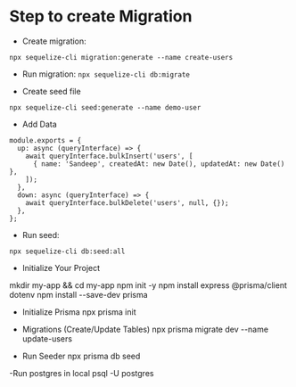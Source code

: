 
# Step to create Migration

- Create migration:

`npx sequelize-cli migration:generate --name create-users`

- Run migration:
`npx sequelize-cli db:migrate`

- Create seed file

`npx sequelize-cli seed:generate --name demo-user`

- Add Data

```
module.exports = {
  up: async (queryInterface) => {
    await queryInterface.bulkInsert('users', [
      { name: 'Sandeep', createdAt: new Date(), updatedAt: new Date() },
    ]);
  },
  down: async (queryInterface) => {
    await queryInterface.bulkDelete('users', null, {});
  },
};
```

- Run seed:

`npx sequelize-cli db:seed:all`



- Initialize Your Project

mkdir my-app && cd my-app
npm init -y
npm install express @prisma/client dotenv
npm install --save-dev prisma


- Initialize Prisma
npx prisma init


-  Migrations (Create/Update Tables)
npx prisma migrate dev --name update-users

- Run Seeder
npx prisma db seed


-Run postgres in local
psql -U postgres

